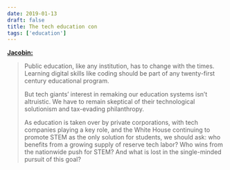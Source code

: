 ```yaml
---
date: 2019-01-13
draft: false
title: The tech education con
tags: ['education']
---
```


**[Jacobin:](https://jacobinmag.com/2019/01/stem-coding-bootcamp-education-scam-philanthropy/)**

> Public education, like any institution, has to change with the times. Learning digital skills like coding should be part of any twenty-first century educational program.<!-- excerpt -->
>
> But tech giants’ interest in remaking our education systems isn’t altruistic. We have to remain skeptical of their technological solutionism and tax-evading philanthropy.
>
> As education is taken over by private corporations, with tech companies playing a key role, and the White House continuing to promote STEM as the only solution for students, we should ask: who benefits from a growing supply of reserve tech labor? Who wins from the nationwide push for STEM? And what is lost in the single-minded pursuit of this goal?
